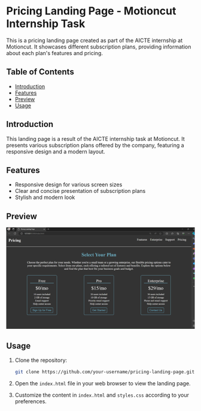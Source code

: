 # Pricing Landing Page - Motioncut Internship Task

This is a pricing landing page created as part of the AICTE internship at Motioncut. It showcases different subscription plans, providing information about each plan's features and pricing.

## Table of Contents

- [Introduction](#introduction)
- [Features](#features)
- [Preview](#preview)
- [Usage](#usage)

## Introduction

This landing page is a result of the AICTE internship task at Motioncut. It presents various subscription plans offered by the company, featuring a responsive design and a modern layout.

## Features

- Responsive design for various screen sizes
- Clear and concise presentation of subscription plans
- Stylish and modern look

## Preview

![Pricing Landing Page Preview](https://github.com/Bindu-1/Pricing-Landing-Page/blob/main/Screenshot%202024-02-04%20183934.png?raw=true)
## Usage

1. Clone the repository:

    ```bash
    git clone https://github.com/your-username/pricing-landing-page.git
    ```

2. Open the `index.html` file in your web browser to view the landing page.

3. Customize the content in `index.html` and `styles.css` according to your preferences.


